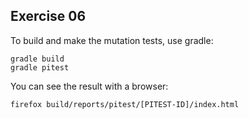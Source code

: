 ## Exercise 06

To build and make the mutation tests, use gradle:

```
gradle build
gradle pitest
```

You can see the result with a browser:

```
firefox build/reports/pitest/[PITEST-ID]/index.html
```
